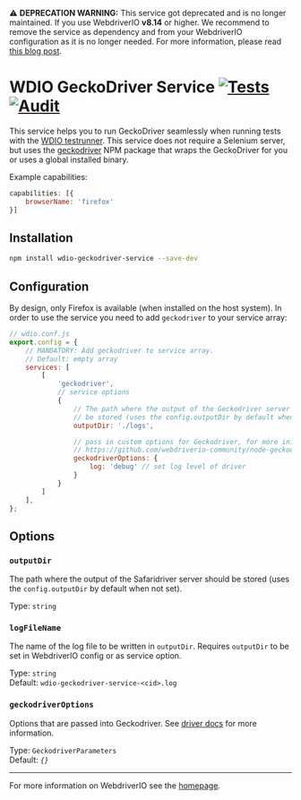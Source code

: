 ⚠️ __DEPRECATION WARNING:__ This service got deprecated and is no longer maintained. If you use WebdriverIO __v8.14__ or higher. We recommend to remove the service as dependency and from your WebdriverIO configuration as it is no longer needed. For more information, please read [this blog post](https://webdriver.io/blog/2023/07/31/driver-management).

# WDIO GeckoDriver Service [![Tests](https://github.com/webdriverio-community/wdio-geckodriver-service/actions/workflows/test.yml/badge.svg?branch=main)](https://github.com/webdriverio-community/wdio-geckodriver-service/actions/workflows/test.yml) [![Audit](https://github.com/webdriverio-community/wdio-geckodriver-service/actions/workflows/audit.yml/badge.svg)](https://github.com/webdriverio-community/wdio-geckodriver-service/actions/workflows/audit.yml)

This service helps you to run GeckoDriver seamlessly when running tests with the [WDIO testrunner](https://webdriver.io/docs/gettingstarted.html). This service does not require a Selenium server, but uses the [geckodriver](https://www.npmjs.com/package/geckodriver) NPM package that wraps the GeckoDriver for you or uses a global installed binary.

Example capabilities:

```js
capabilities: [{
    browserName: 'firefox'
}]
```

## Installation

```bash
npm install wdio-geckodriver-service --save-dev
```

## Configuration

By design, only Firefox is available (when installed on the host system). In order to use the service you need to add `geckodriver` to your service array:

```js
// wdio.conf.js
export.config = {
    // MANDATORY: Add geckodriver to service array.
    // Default: empty array
    services: [
        [
            'geckodriver',
            // service options
            {
                // The path where the output of the Geckodriver server should
                // be stored (uses the config.outputDir by default when not set).
                outputDir: './logs',

                // pass in custom options for Geckodriver, for more information see
                // https://github.com/webdriverio-community/node-geckodriver#options
                geckodriverOptions: {
                    log: 'debug' // set log level of driver
                }
            }
        ]
    ],
};
```

## Options

### `outputDir`

The path where the output of the Safaridriver server should be stored (uses the `config.outputDir` by default when not set).

Type: `string`

### `logFileName`

The name of the log file to be written in `outputDir`. Requires `outputDir` to be set in WebdriverIO config or as service option.

Type: `string`<br />
Default: `wdio-geckodriver-service-<cid>.log`

### `geckodriverOptions`

Options that are passed into Geckodriver. See [driver docs](https://github.com/webdriverio-community/node-geckodriver#options) for more information.

Type: `GeckodriverParameters`<br />
Default: _`{}`_

----

For more information on WebdriverIO see the [homepage](https://webdriver.io).
